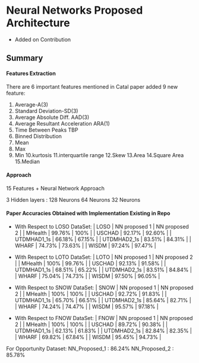 # Neural Networks Proposed Architecture 
- Added on Contribution

## Summary
  
#### Features Extraction
There are 6 important features mentioned in Catal paper added 9 new feature:
1. Average-A(3)
2. Standard Deviation-SD(3)
3. Average Absolute Diff. AAD(3)
4. Average Resultant Acceleration ARA(1)
5. Time Between Peaks TBP
6. Binned Distribution
7. Mean
8. Max
9. Min
10.kurtosis
11.interquartile range
12.Skew
13.Area
14.Square Area
15.Median

#### Approach
15 Features + Neural Network Approach

3 Hidden layers :
128 Neurons
64 Neurons
32 Neurons

#### Paper Accuracies Obtained with Implementation Existing in Repo
- With Respect to LOSO DataSet:
| LOSO          |  NN proposed 1  |   NN proposed 2   |
| MHealth       |   99.76%        |      100%         |
| USCHAD        |   92.17%        |      92.60%       |
| UTDMHAD1_1s   |   66.18%        |      67.15%       |
| UTDMHAD2_1s   |   83.51%        |      84.31%       |
| WHARF         |   74.73%        |      73.63%       |
| WISDM         |   97.24%        |      97.47%       |


- With Respect to LOTO DataSet:
| LOTO          |  NN proposed 1  |   NN proposed 2   |
| MHealth       |   100%          |      99.76%       |
| USCHAD        |   92.13%        |      91.58%       |
| UTDMHAD1_1s   |   68.51%        |      65.22%       |
| UTDMHAD2_1s   |   83.51%        |      84.84%       |
| WHARF         |   75.04%        |      74.73%       |
| WISDM         |   97.50%        |      96.05%       |



- With Respect to SNOW DataSet:
| SNOW          |  NN proposed 1  |   NN proposed 2   |
| MHealth       |   100%          |      100%         |
| USCHAD        |   92.72%        |      91.83%       |
| UTDMHAD1_1s   |   65.70%        |      66.51%       |
| UTDMHAD2_1s   |   85.64%        |      82.71%       |
| WHARF         |   74.24%        |      74.47%       |
| WISDM         |   95.57%        |      97.18%       |



- With Respect to FNOW DataSet:
| FNOW          |  NN proposed 1  |   NN proposed 2   |
| MHealth       |   100%          |      100%         |
| USCHAD        |   89.72%        |      90.38%       |
| UTDMHAD1_1s   |   62.13%        |      61.83%       |
| UTDMHAD2_1s   |   82.84%        |      82.35%       |
| WHARF         |   69.82%        |      67.84%       |
| WISDM         |   95.45%        |      94.73%       |






For Opportunity Dataset:
NN_Proposed_1  : 86.24%
NN_Proposed_2  : 85.78%
